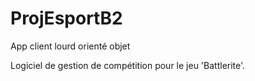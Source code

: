 # ProjEsportB2
App client lourd orienté objet

Logiciel de gestion de compétition pour le jeu 'Battlerite'.
